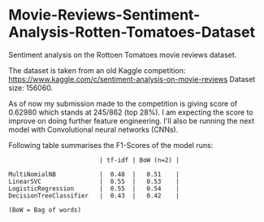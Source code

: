 # Movie-Reviews-Sentiment-Analysis-Rotten-Tomatoes-Dataset
Sentiment analysis on the Rottoen Tomatoes movie reviews dataset.

The dataset is taken from an old Kaggle competition: https://www.kaggle.com/c/sentiment-analysis-on-movie-reviews
Dataset size: 156060.

As of now my submission made to the competition is giving score of 0.62980 which stands at 245/862 (top 28%). I am expecting the score to improve on doing further feature engineering. I'll also be running the next model with Convolutional neural networks (CNNs).

Following table summarises the F1-Scores of the model runs:




                             | tf-idf | BoW (n=2) |

    MultiNomialNB            |  0.48  |   0.51    |
    LinearSVC                |  0.55  |   0.53    |
    LogisticRegression       |  0.55  |   0.54    |
    DecisionTreeClassifier   |  0.43  |   0.42    |
    
    (BoW = Bag of words)
